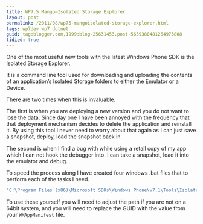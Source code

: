 ```yaml
---
title: WP7.5 Mango–Isolated Storage Explorer
layout: post
permalink: /2011/08/wp75-mangoisolated-storage-explorer.html
tags: wp7dev wp7 dotnet
guid: tag:blogger.com,1999:blog-25631453.post-5659380481264973808
tidied: true
---
```



One of the most useful new tools with the latest Windows Phone SDK is the Isolated Storage Explorer.  
  
It is a command line tool used for downloading and uploading the contents of an application’s Isolated Storage folders to either the Emulator or a Device.  
  
There are two times when this is invaluable. 

<!-- more -->
  
The first is when you are deploying a new version and you do not want to lose the data. Since day one I have been annoyed with the frequency that that deployment mechanism decides to delete the application and reinstall it. By using this tool I never need to worry about that again as I can just save a snapshot, deploy, load the snapshot back in.  
  
The second is when I find a bug with while using a retail copy of my app which I can not hook the debugger into. I can take a snapshot, load it into the emulator and debug.  
  
To speed the process along I have created four windows .bat files that to perform each of the tasks I need.  
  
 
```bash
"C:\Program Files (x86)\Microsoft SDKs\Windows Phone\v7.1\Tools\IsolatedStorageExplorerTool\ISETool.exe" ts de b8c6eab0-543c-4b55-be96-0b3da982df37 "C:\Users\chris_sainty\Desktop\IsoStore"
```  
  
To use these yourself you will need to adjust the path if you are not on a 64bit system, and you will need to replace the GUID with the value from your `WMAppManifest` file.  
  

